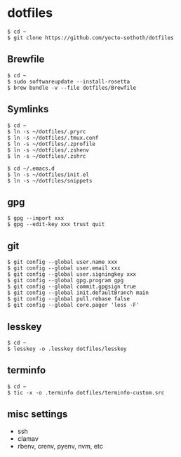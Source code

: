 # dotfiles

``` shell
$ cd ~
$ git clone https://github.com/yocto-sothoth/dotfiles
```

## Brewfile

``` shell
$ cd ~
$ sudo softwareupdate --install-rosetta
$ brew bundle -v --file dotfiles/Brewfile
```

## Symlinks

``` shell
$ cd ~
$ ln -s ~/dotfiles/.pryrc
$ ln -s ~/dotfiles/.tmux.conf
$ ln -s ~/dotfiles/.zprofile
$ ln -s ~/dotfiles/.zshenv
$ ln -s ~/dotfiles/.zshrc

$ cd ~/.emacs.d
$ ln -s ~/dotfiles/init.el
$ ln -s ~/dotfiles/snippets
```

## gpg

``` shell
$ gpg --import xxx
$ gpg --edit-key xxx trust quit
```

## git

``` shell
$ git config --global user.name xxx
$ git config --global user.email xxx
$ git config --global user.signingkey xxx
$ git config --global gpg.program gpg
$ git config --global commit.gpgsign true
$ git config --global init.defaultBranch main
$ git config --global pull.rebase false
$ git config --global core.pager 'less -F'
```

## lesskey

``` shell
$ cd ~
$ lesskey -o .lesskey dotfiles/lesskey
```

## terminfo

``` shell
$ cd ~
$ tic -x -o .terminfo dotfiles/terminfo-custom.src
```

## misc settings

- ssh
- clamav
- rbenv, crenv, pyenv, nvm, etc
